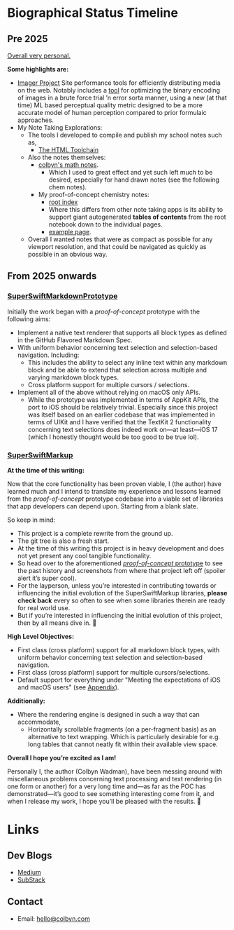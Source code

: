 # Biographical Status Timeline

## Pre 2025

[Overall very personal.]( PERSONAL-BIO.md )

**Some highlights are:**

- [Imager Project]( https://github.com/imager-io )
    Site performance tools for efficiently distributing media on the web. Notably includes a [tool]( https://github.com/imager-io/imager ) for optimizing the binary encoding of images in a brute force trial ’n error sorta manner, using a new (at that time) ML based perceptual quality metric designed to be a more accurate model of human perception compared to prior formulaic approaches. 
- My Note Taking Explorations:
    - The tools I developed to compile and publish my school notes such as,
        - [The HTML Toolchain]( https://github.com/subscript-publishing/subscript-html ) 
    - Also the notes themselves:
        - [colbyn's math notes]( https://colbyn.github.io/school-notes-spring-2020/ ).
            - Which I used to great effect and yet such left much to be desired, especially for hand drawn notes (see the following chem notes).
        - My proof-of-concept chemistry notes:
            - [root index]( https://colbyn.github.io/old-school-chem-notes/dev/chemistry-1010---fall-2021/index.html )
            - Where this differs from other note taking apps is its ability to support giant autogenerated **tables of contents** from the root notebook down to the individual pages.
            - [example page]( https://colbyn.github.io/old-school-chem-notes/dev/chemistry-1010---fall-2021/overview.html ).
    - Overall I wanted notes that were as compact as possible for any viewport resolution, and that could be navigated as quickly as possible in an obvious way.

## From 2025 onwards 

### [SuperSwiftMarkdownPrototype]( https://github.com/SuperSwiftMarkup/SuperSwiftMarkdownPrototype )

Initially the work began with a *proof-of-concept* prototype with the following aims: 
- Implement a native text renderer that supports all block types as defined in the GitHub Flavored Markdown Spec.
- With uniform behavior concerning text selection and selection-based navigation. Including: 
    - This includes the ability to select any inline text within any markdown block and be able to extend that selection across multiple and varying markdown block types. 
    - Cross platform support for multiple cursors / selections. 
- Implement all of the above without relying on macOS only APIs.
    - While the prototype was implemented in terms of AppKit APIs, the port to iOS should be relatively trivial. Especially since this project was itself based on an earlier codebase that was implemented in terms of UIKit and I have verified that the TextKit 2 functionality concerning text selections does indeed work on—at least—iOS 17 (which I honestly thought would be too good to be true lol). 

### [SuperSwiftMarkup]( https://github.com/SuperSwiftMarkup/SuperSwiftMarkup )

**At the time of this writing:**

Now that the core functionality has been proven viable, I (the author) have learned much and I intend to translate my experience and lessons learned from the *proof-of-concept* prototype codebase into a viable set of libraries that app developers can depend upon. Starting from a blank slate.

So keep in mind:
- This project is a complete rewrite from the ground up.
- The git tree is also a fresh start.
- At the time of this writing this project is in heavy development and does not yet present any cool tangible functionality.
- So head over to the aforementioned [*proof-of-concept* prototype](https://github.com/SuperSwiftMarkup/SuperSwiftMarkdownPrototype) to see the past history and screenshots from where that project left off (spoiler alert it’s super cool). 
- For the layperson, unless you’re interested in contributing towards or influencing the initial evolution of the SuperSwiftMarkup libraries, **please check back** every so often to see when some libraries therein are ready for real world use. 
- But if you’re interested in influencing the initial evolution of this project, then by all means dive in. 🙂


**High Level Objectives:**
- First class (cross platform) support for all markdown block types, with uniform behavior concerning text selection and selection-based navigation.
- First class (cross platform) support for multiple cursors/selections.
- Default support for everything under "Meeting the expectations of iOS and macOS users" (see [Appendix](#Appendix)).

**Additionally:**
- Where the rendering engine is designed in such a way that can accommodate,
    - Horizontally scrollable fragments (on a per-fragment basis) as an alternative to text wrapping. Which is particularly desirable for e.g. long tables that cannot neatly fit within their available view space.

**Overall I hope you’re excited as I am!** 

Personally I, the author (Colbyn Wadman), have been messing around with miscellaneous problems concerning text processing and text rendering (in one form or another) for a very long time and—as far as the POC has demonstrated—it’s good to see something interesting come from it, and when I release my work, I hope you’ll be pleased with the results. 🤞


# Links

## Dev Blogs

- [Medium]( https://medium.com/@colbyn )
- [SubStack]( https://colbynwadman.substack.com/ )

## Contact

- Email: hello@colbyn.com

